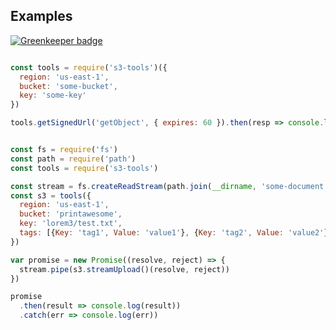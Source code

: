 ## Examples

[![Greenkeeper badge](https://badges.greenkeeper.io/focuswish/s3-tools.svg)](https://greenkeeper.io/)

```js

const tools = require('s3-tools')({
  region: 'us-east-1',
  bucket: 'some-bucket', 
  key: 'some-key'
})

tools.getSignedUrl('getObject', { expires: 60 }).then(resp => console.log(resp))

```


```js

const fs = require('fs')
const path = require('path')
const tools = require('s3-tools')

const stream = fs.createReadStream(path.join(__dirname, 'some-document.txt'))
const s3 = tools({
  region: 'us-east-1',
  bucket: 'printawesome', 
  key: 'lorem3/test.txt',
  tags: [{Key: 'tag1', Value: 'value1'}, {Key: 'tag2', Value: 'value2'}]
})

var promise = new Promise((resolve, reject) => {
  stream.pipe(s3.streamUpload()(resolve, reject))
})

promise
  .then(result => console.log(result))
  .catch(err => console.log(err))

```